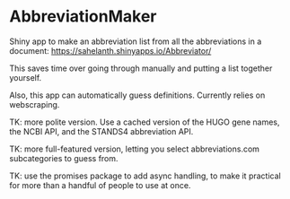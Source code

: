 # AbbreviationMaker
Shiny app to make an abbreviation list from all the abbreviations in a document: https://sahelanth.shinyapps.io/Abbreviator/

This saves time over going through manually and putting a list together yourself.

Also, this app can automatically guess definitions. Currently relies on webscraping.

TK: more polite version. Use a cached version of the HUGO gene names, the NCBI API, and the STANDS4 abbreviation API.

TK: more full-featured version, letting you select abbreviations.com subcategories to guess from.

TK: use the promises package to add async handling, to make it practical for more than a handful of people to use at once.
